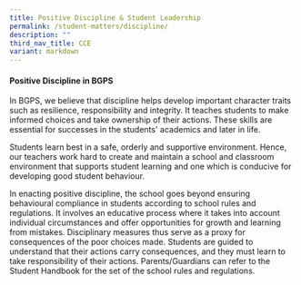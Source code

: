 ```yaml
---
title: Positive Discipline & Student Leadership
permalink: /student-matters/discipline/
description: ""
third_nav_title: CCE
variant: markdown
---
```

<h4>Positive Discipline in BGPS</h4>
<p>In BGPS, we believe that discipline helps develop important character
traits such as resilience, responsibility and integrity. It teaches students
to make informed choices and take ownership of their actions. These skills
are essential for successes in the students' academics and later in life.</p>
<p>Students learn best in a safe, orderly and supportive environment. Hence,
our teachers work hard to create and maintain a school and classroom environment
that supports student learning and one which is conducive for developing
good student behaviour.</p>
<p>In enacting positive discipline, the school goes beyond ensuring behavioural
compliance in students according to school rules and regulations. It involves
an educative process where it takes into account individual circumstances
and offer opportunities for growth and learning from mistakes. Disciplinary
measures thus serve as a proxy for consequences of the poor choices made.
Students are guided to understand that their actions carry consequences,
and they must learn to take responsibility of their actions. Parents/Guardians
can refer to the Student Handbook for the set of the school rules and regulations.</p>